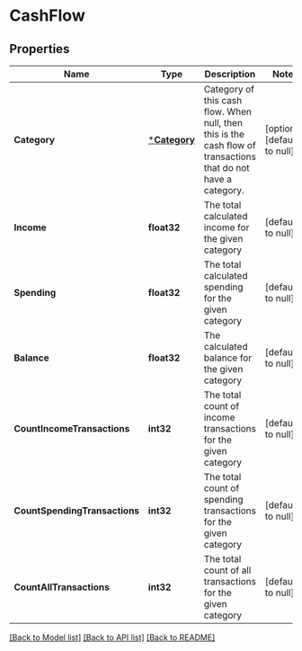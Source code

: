 # CashFlow

## Properties
Name | Type | Description | Notes
------------ | ------------- | ------------- | -------------
**Category** | [***Category**](Category.md) | Category of this cash flow. When null, then this is the cash flow of transactions that do not have a category. | [optional] [default to null]
**Income** | **float32** | The total calculated income for the given category | [default to null]
**Spending** | **float32** | The total calculated spending for the given category | [default to null]
**Balance** | **float32** | The calculated balance for the given category | [default to null]
**CountIncomeTransactions** | **int32** | The total count of income transactions for the given category | [default to null]
**CountSpendingTransactions** | **int32** | The total count of spending transactions for the given category | [default to null]
**CountAllTransactions** | **int32** | The total count of all transactions for the given category | [default to null]

[[Back to Model list]](../README.md#documentation-for-models) [[Back to API list]](../README.md#documentation-for-api-endpoints) [[Back to README]](../README.md)



